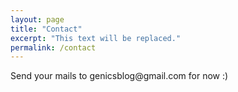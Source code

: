 ```yaml
---
layout: page
title: "Contact"
excerpt: "This text will be replaced."
permalink: /contact
---
```


<div class="flex h-screen items-center">
    <span class="mx-auto">
        Send your mails to genicsblog@gmail.com for now :)
    </span>
</div>